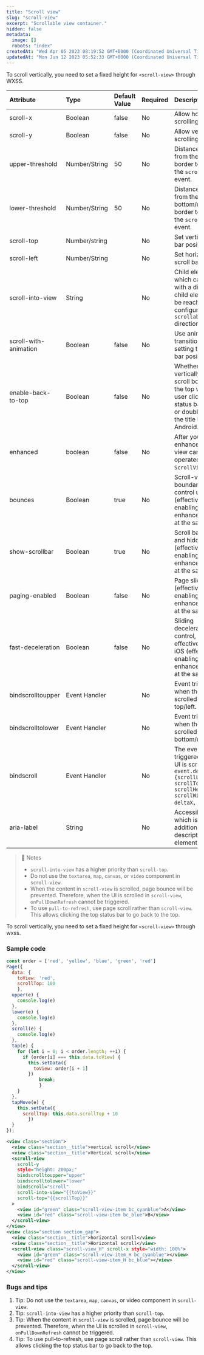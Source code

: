 ```yaml
---
title: "Scroll view"
slug: "scroll-view"
excerpt: "Scrollable view container."
hidden: false
metadata: 
  image: []
  robots: "index"
createdAt: "Wed Apr 05 2023 08:19:52 GMT+0000 (Coordinated Universal Time)"
updatedAt: "Mon Jun 12 2023 05:52:33 GMT+0000 (Coordinated Universal Time)"
---
```

To scroll vertically, you need to set a fixed height for `<scroll-view>` through WXSS.

| Attribute             | Type          | Default Value | Required | Description                                                                                                                                     |
| :-------------------- | :------------ | :------------ | :------- | :---------------------------------------------------------------------------------------------------------------------------------------------- |
| scroll-x              | Boolean       | false         | No       | Allow horizontal scrolling.                                                                                                                     |
| scroll-y              | Boolean       | false         | No       | Allow vertical scrolling.                                                                                                                       |
| upper-threshold       | Number/String | 50            | No       | Distance in px from the top/left border to trigger the `scrolltoupper` event.                                                                   |
| lower-threshold       | Number/String | 50            | No       | Distance in px from the bottom/right border to trigger the `scrolltolower` event.                                                               |
| scroll-top            | Number/string |               | No       | Set vertical scroll bar position.                                                                                                               |
| scroll-left           | Number/String |               | No       | Set horizontal scroll bar position.                                                                                                             |
| scroll-into-view      | String        |               | No       | Child element ID, which cannot start with a digit. The child element will be reached in the configured `scrollable` direction.                  |
| scroll-with-animation | Boolean       | false         | No       | Use animation transitions when setting the scroll bar position.                                                                                 |
| enable-back-to-top    | Boolean       | false         | No       | Whether to vertically move the scroll box back to the top when the user clicks the status bar on iOS or double-clicks the title bar on Android. |
| enhanced              | boolean       | false         | No       | After you enable enhanced, scroll-view can be operated through `ScrollViewContext`.                                                             |
| bounces               | Boolean       | true          | No       | Scroll-view boundary elastic control under iOS (effective after enabling the enhanced attribute at the same time).                              |
| show-scrollbar        | Boolean       | true          | No       | Scroll bar visible and hidden control (effective after enabling the enhanced attribute at the same time).                                       |
| paging-enabled        | Boolean       | false         | No       | Page sliding effect (effective after enabling the enhanced attribute at the same time)                                                          |
| fast-deceleration     | Boolean       | false         | No       | Sliding deceleration rate control, only effective under iOS (effective after enabling the enhanced attribute at the same time).                 |
| bindscrolltoupper     | Event Handler |               | No       | Event triggered when the UI is scrolled to the top/left.                                                                                        |
| bindscrolltolower     | Event Handler |               | No       | Event triggered when the UI is scrolled to the bottom/right.                                                                                    |
| bindscroll            | Event Handler |               | No       | The event triggered when the UI is scrolled: `event.detail = {scrollLeft, scrollTop, scrollHeight, scrollWidth, deltaX, deltaY}`.               |
| aria-label            | String        |               | No       | Accessibility, which is the additional description of the element.                                                                              |

> 📘 Notes
> 
> - `scroll-into-view` has a higher priority than `scroll-top`.
> - Do not use the `textarea`, `map`, `canvas`, or `video` component in `scroll-view`.
> - When the content in `scroll-view` is scrolled, page bounce will be prevented. Therefore, when the UI is scrolled in `scroll-view`,  
>   `onPullDownRefresh` cannot be triggered.
> - To use `pull-to-refresh`, use page scroll rather than `scroll-view`. This allows clicking the top status bar to go back to the top.

To scroll vertically, you need to set a fixed height for `<scroll-view>` through wxss.

### Sample code

```javascript
const order = ['red', 'yellow', 'blue', 'green', 'red']
Page({
  data: {
    toView: 'red',
    scrollTop: 100
	}, 
  upper(e) {
    console.log(e)
  },
  lower(e) {
    console.log(e)
  },
  scroll(e) {
    console.log(e)
  },
  tap(e) {
    for (let i = 0; i < order.length; ++i) {
      if (order[i] === this.data.toView) {
        this.setData({
          toView: order[i + 1]
        })
			break;
			} 
    }
  },
  tapMove(e) {
    this.setData({
      scrollTop: this.data.scrollTop + 10
		}) 
  }
});
```
```xml WXML
<view class="section">
  <view class="section__title">vertical scroll</view>
  <view class="section__title">Vertical scroll</view>
  <scroll-view
    scroll-y
    style="height: 200px;"
    bindscrolltoupper="upper"
    bindscrolltolower="lower"
    bindscroll="scroll"
    scroll-into-view="{{toView}}"
    scroll-top="{{scrollTop}}"
  >
    <view id="green" class="scroll-view-item bc_cyanblue">A</view>
    <view id="red" class="scroll-view-item bc_blue">B</view>
  </scroll-view>
</view>
<view class="section section_gap">
  <view class="section__title">horizontal scroll</view>
  <view class="section__title">Horizontal scroll</view>
  <scroll-view class="scroll-view_H" scroll-x style="width: 100%">
    <view id="green" class="scroll-view-item_H bc_cyanblue"></view>
    <view id="red" class="scroll-view-item_H bc_blue"></view>
  </scroll-view>
</view>
```

### Bugs and tips

1. Tip: Do not use the `textarea`, `map`, `canvas`, or video component in `scroll-view`.
2. Tip: `scroll-into-view` has a higher priority than `scroll-top`.
3. Tip: When the content in `scroll-view` is scrolled, page bounce will be prevented. Therefore, when the UI is scrolled in `scroll-view`, `onPullDownRefresh` cannot be triggered.
4. Tip: To use pull-to-refresh, use page scroll rather than `scroll-view`. This allows clicking the top status bar to go back to the top.
